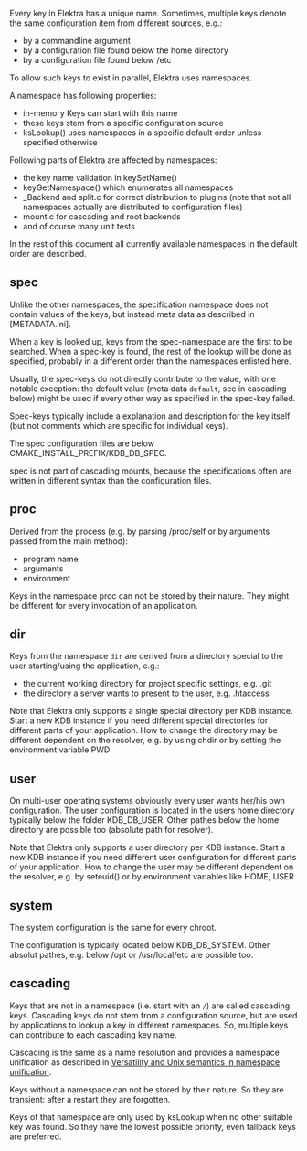 Every key in Elektra has a unique name. Sometimes, multiple keys denote
the same configuration item from different sources, e.g.:

- by a commandline argument
- by a configuration file found below the home directory
- by a configuration file found below /etc

To allow such keys to exist in parallel, Elektra uses namespaces.

A namespace has following properties:

- in-memory Keys can start with this name
- these keys stem from a specific configuration source
- ksLookup() uses namespaces in a specific default order unless
    specified otherwise


Following parts of Elektra are affected by namespaces:

- the key name validation in keySetName()
- keyGetNamespace() which enumerates all namespaces
- _Backend and split.c for correct distribution to plugins (note that
    not all namespaces actually are distributed to configuration files)
- mount.c for cascading and root backends
- and of course many unit tests

In the rest of this document all currently available namespaces in the default order
are described.



## spec

Unlike the other namespaces, the specification namespace does not
contain values of the keys, but instead meta data as described in
[METADATA.ini].

When a key is looked up, keys from the spec-namespace are the first to
be searched. When a spec-key is found, the rest of the lookup will be
done as specified, probably in a different order than the namespaces
enlisted here.

Usually, the spec-keys do not directly contribute to the value, with one
notable exception: the default value (meta data `default`, see in
cascading below) might be used if every other way as specified in the
spec-key failed.

Spec-keys typically include a explanation and description for the key
itself (but not comments which are specific for individual keys).

The spec configuration files are below CMAKE_INSTALL_PREFIX/KDB_DB_SPEC.

spec is not part of cascading mounts, because the specifications often
are written in different syntax than the configuration files.


## proc

Derived from the process (e.g. by parsing /proc/self or by arguments passed
from the main method):

- program name
- arguments
- environment

Keys in the namespace proc can not be stored by their nature. They might
be different for every invocation of an application.


## dir

Keys from the namespace `dir` are derived from a directory special to
the user starting/using the application, e.g.:

- the current working directory for project specific settings, e.g. .git
- the directory a server wants to present to the user, e.g. .htaccess

Note that Elektra only supports a single special directory per KDB
instance. Start a new KDB instance if you need different special
directories for different parts of your application.
How to change the directory may be different dependent on the resolver,
e.g. by using chdir or by setting the environment variable PWD


## user

On multi-user operating systems obviously every user wants her/his own
configuration. The user configuration is located in the users home
directory typically below the folder KDB_DB_USER.
Other pathes below the home directory are possible too (absolute path
for resolver).

Note that Elektra only supports a user directory per KDB
instance. Start a new KDB instance if you need different user
configuration for different parts of your application.
How to change the user may be different dependent on the resolver,
e.g. by seteuid() or by environment variables like HOME, USER


## system

The system configuration is the same for every chroot.

The configuration is typically located below KDB_DB_SYSTEM.
Other absolut pathes, e.g. below /opt or /usr/local/etc are possible
too.


## cascading

Keys that are not in a namespace (i.e. start with an `/`) are called cascading
keys. Cascading keys do not stem from a configuration source, but are
used by applications to lookup a key in different namespaces.  So,
multiple keys can contribute to each cascading key name.

Cascading is the same as a name resolution and provides a
namespace unification as described in
[Versatility and Unix semantics in namespace unification](http://dl.acm.org/citation.cfm?id=1138045).

Keys without a namespace can not be stored by their nature. So they
are transient: after a restart they are forgotten.

Keys of that namespace are only used by ksLookup when no other suitable
key was found. So they have the lowest possible priority, even fallback
keys are preferred.


